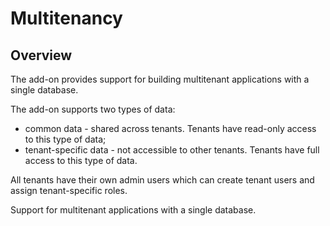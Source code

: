 # Multitenancy

## Overview

The add-on provides support for building multitenant applications with a single database.

The add-on supports two types of data:

- common data - shared across tenants. Tenants have read-only access to this type of data;
- tenant-specific data - not accessible to other tenants. Tenants have full access to this type of data.

All tenants have their own admin users which can create tenant users and assign tenant-specific roles.

Support for multitenant applications with a single database.